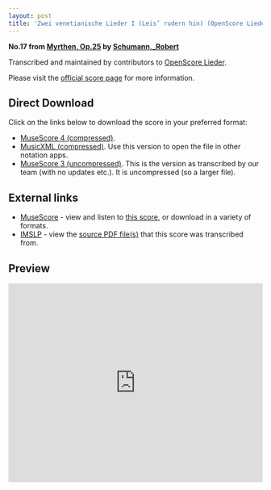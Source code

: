 ```yaml
---
layout: post
title: 'Zwei venetianische Lieder I (Leis’ rudern hin) (OpenScore Lieder Corpus)'
---
```


__No.17 from [Myrthen, Op.25](https://fourscoreandmore.org/OpenScore/Schumann%2C_Robert/Myrthen%2C_Op.25/) by [Schumann,_Robert](https://fourscoreandmore.org/OpenScore/Schumann%2C_Robert)__

Transcribed and maintained by contributors to [OpenScore Lieder].

Please visit the [official score page] for more information.

[official score page]: https://musescore.com/openscore-lieder-corpus/scores/6965894
[OpenScore Lieder]: https://musescore.com/openscore-lieder-corpus

## Direct Download

Click on the links below to download the score in your preferred format:
- [MuseScore 4 (compressed)](https://fourscoreandmore.org/OpenScore/Schumann%2C_Robert/Myrthen%2C_Op.25/17_Zwei_venetianische_Lieder_I_%28Leis%E2%80%99_rudern_hin%29.mscz).
- [MusicXML (compressed)](https://fourscoreandmore.org/OpenScore/Schumann%2C_Robert/Myrthen%2C_Op.25/17_Zwei_venetianische_Lieder_I_%28Leis%E2%80%99_rudern_hin%29.mxl). Use this version to open the file in other notation apps.
- [MuseScore 3 (uncompressed)](https://raw.githubusercontent.com/OpenScore/Lieder/refs/heads/main/scores/Schumann%2C_Robert/Myrthen%2C_Op.25/17_Zwei_venetianische_Lieder_I_%28Leis%E2%80%99_rudern_hin%29/lc6965894.mscx). This is the version as transcribed by our team (with no updates etc.). It is uncompressed (so a larger file).

## External links

- [MuseScore] - view and listen to [this score][MuseScore], or download in a variety of formats.
- [IMSLP] - view the [source PDF file(s)][IMSLP] that this score was transcribed from.

[MuseScore]: https://musescore.com/score/6965894
[IMSLP]: https://imslp.org/wiki/Special:ReverseLookup/270905

## Preview

<iframe width="100%" height="394" src="https://musescore.com/openscore-lieder-corpus/scores/6965894/embed" frameborder="0" allowfullscreen allow="autoplay; fullscreen"></iframe>
